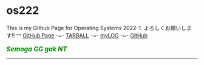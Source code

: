 # os222
This is my Github Page for Operating Systems 2022-1. よろしくお願いします!! ^^ 
[GitHub Page](https://jamessmith404.github.io/os222/) -~-
[TARBALL](SandBox/jamessmith404.tar.xz) -~-
[myLOG](TXT/mylog.txt) -~-
[GitHub](https://github.com/jamessmith404/os222/)
<br><br>
<span style="color:green; font-weight:bold; font-size:larger;"><i>Semoga GG gak NT<i></span>
<hr>
